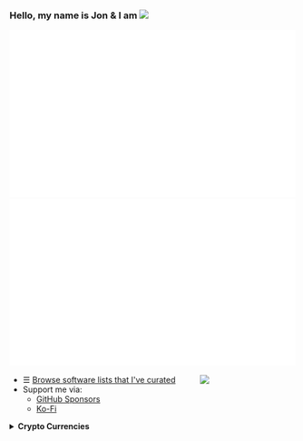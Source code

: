 ### Hello, my name is Jon & I am ![](https://readme-typing-svg.demolab.com?font=Ubuntu&size=20&duration=2000&pause=1500&color=99D21B&vCenter=true&width=333&height=20&lines=a+husband+%26+father+of+2+boys;an+RV+nomad+in+the+US;a+backend+engineer+in+healthcare.)

![](github-stats/languages.svg#gh-dark-mode-only)![](github-stats//overview.svg#gh-dark-mode-only)

<img align="right" width="33.333%" src="https://raw.githubusercontent.com/egonelbre/gophers/refs/heads/master/vector/adventure/hiking.svg">

* ☰ [Browse software lists that I've curated](https://github.com/nomadicGopher?tab=stars)
* Support me via: 
  * <a href="https://github.com/sponsors/nomadicGopher" target="_blank">GitHub Sponsors</a>
  * <a href="https://ko-fi.com/nomadicGopher" target="_blank">Ko-Fi</a>
  
<details>
  <summary><b>Crypto Currencies</b></summary>
  <ul>
      <li><b>ETH</b>: 0x7531d86D5Dbda398369ec43205F102e79B3c647A</li>
      <li><b>BTC</b>: bc1qtkuzp85vph7y37rqjlznuta293qsay07cgg90s</li>
      <li><b>LTC</b>: ltc1q9pquzquaj6peplygqdrcxxvcnd5fcud7x80lh8</li>
      <li><b>DOGE</b>: DNQ3GHBVEcNpzXNeB7B4sPqd7L1GhUpMg3</li>
      <li><b>SOL</b>: EQ6QwibvKZsazjvQGJk6fsGW4BQSDS1Zs6Dj79HfVvME</li>
  </ul>
</details>
